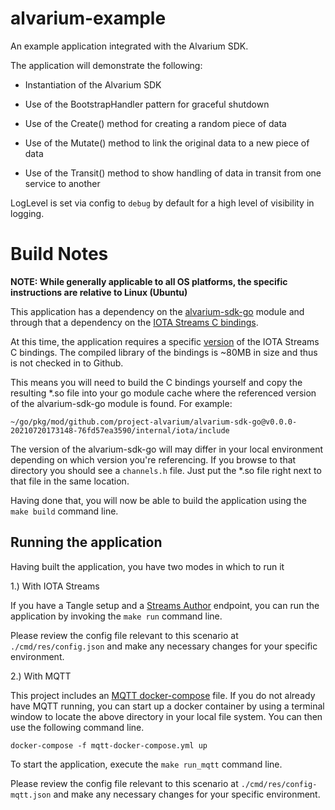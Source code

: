 # alvarium-example
An example application integrated with the Alvarium SDK.

The application will demonstrate the following:
* Instantiation of the Alvarium SDK

* Use of the BootstrapHandler pattern for graceful shutdown

* Use of the Create() method for creating a random piece of data

* Use of the Mutate() method to link the original data to a new piece of data

* Use of the Transit() method to show handling of data in transit from one service to another

LogLevel is set via config to `debug` by default for a high level of visibility in logging.

# Build Notes

**NOTE: While generally applicable to all OS platforms, the specific instructions are relative to Linux (Ubuntu)**

This application has a dependency on the [alvarium-sdk-go](https://github.com/project-alvarium/alvarium-sdk-go) module 
and through that a dependency on the [IOTA Streams C bindings](https://github.com/iotaledger/streams/tree/develop/bindings/c).

At this time, the application requires a specific [version](https://github.com/iotaledger/streams/tree/9d469a09ee18c55f087821cb2ebf5de5715ca4f2/bindings/c) 
of the IOTA Streams C bindings. The compiled library of the bindings is ~80MB in size and thus is not checked in to Github.

This means you will need to build the C bindings yourself and copy the resulting *.so file into your go module cache where
the referenced version of the alvarium-sdk-go module is found. For example:

`~/go/pkg/mod/github.com/project-alvarium/alvarium-sdk-go@v0.0.0-20210720173148-76fd57ea3590/internal/iota/include`

The version of the alvarium-sdk-go will may differ in your local environment depending on which version you're referencing. If you
browse to that directory you should see a `channels.h` file. Just put the *.so file right next to that file in the same location.

Having done that, you will now be able to build the application using the `make build` command line.

## Running the application

Having built the application, you have two modes in which to run it

1.) With IOTA Streams

If you have a Tangle setup and a [Streams Author](https://github.com/project-alvarium/streams-author) endpoint, you can run
the application by invoking the `make run` command line.

Please review the config file relevant to this scenario at `./cmd/res/config.json` and make any necessary changes for your
specific environment.

2.) With MQTT

This project includes an [MQTT docker-compose](https://github.com/project-alvarium/scripts/docker/mqtt-docker-compose.yml) file.
If you do not already have MQTT running, you can start up a docker container by using a terminal window to locate the above 
directory in your local file system. You can then use the following command line.

`docker-compose -f mqtt-docker-compose.yml up`

To start the application, execute the `make run_mqtt` command line.

Please review the config file relevant to this scenario at `./cmd/res/config-mqtt.json` and make any necessary changes for your
specific environment.